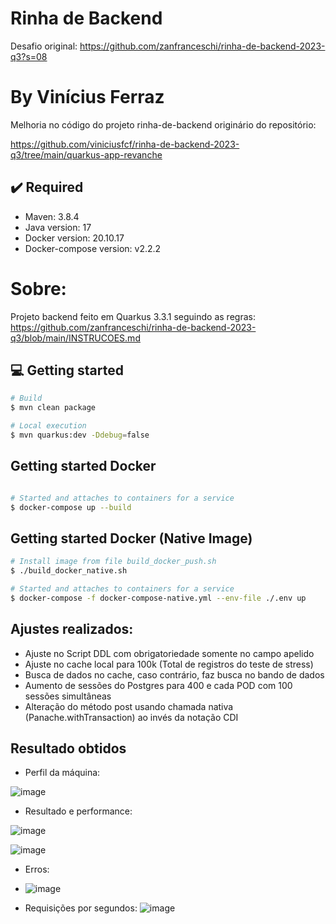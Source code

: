 # Rinha de Backend

Desafio original:
https://github.com/zanfranceschi/rinha-de-backend-2023-q3?s=08


# By Vinícius Ferraz
Melhoria no código do projeto rinha-de-backend originário do repositório:

https://github.com/viniciusfcf/rinha-de-backend-2023-q3/tree/main/quarkus-app-revanche


## ✔️ Required
* Maven: 3.8.4
* Java version: 17
* Docker version: 20.10.17
* Docker-compose version: v2.2.2

# Sobre:
Projeto backend feito em Quarkus 3.3.1 seguindo as regras:
https://github.com/zanfranceschi/rinha-de-backend-2023-q3/blob/main/INSTRUCOES.md


## 💻 Getting started

```bash
# Build 
$ mvn clean package

# Local execution
$ mvn quarkus:dev -Ddebug=false
```


## Getting started Docker
```bash

# Started and attaches to containers for a service
$ docker-compose up --build
```


## Getting started Docker (Native Image)
```bash
# Install image from file build_docker_push.sh 
$ ./build_docker_native.sh 

# Started and attaches to containers for a service
$ docker-compose -f docker-compose-native.yml --env-file ./.env up
```






## Ajustes realizados:

* Ajuste no Script DDL com obrigatoriedade somente no campo apelido
* Ajuste no cache local para 100k (Total de registros do teste de stress)
* Busca de dados no cache, caso contrário, faz busca no bando de dados
* Aumento de sessões do Postgres para 400 e cada POD com 100 sessões simultâneas
* Alteração do método post usando chamada nativa (Panache.withTransaction) ao invés da notação CDI



## Resultado obtidos

* Perfil da máquina:

![image](https://github.com/zsantana/rinha-backend-by-vinicius-ferraz/assets/17239827/ad699558-476d-4e02-b1a2-03b943f49062)


* Resultado e performance:

![image](https://github.com/zsantana/rinha-backend-by-vinicius-ferraz/assets/17239827/e770a4b8-bfce-47e5-9a53-a5584ca2d15b)


![image](https://github.com/zsantana/rinha-backend-by-vinicius-ferraz/assets/17239827/bd8a6b56-49e4-432e-a0e5-c6db87b520e6)

* Erros:
* ![image](https://github.com/zsantana/rinha-backend-by-vinicius-ferraz/assets/17239827/521b2ad2-7786-4ebc-8916-6d8b44a273c1)

* Requisições por segundos:
![image](https://github.com/zsantana/rinha-backend-by-vinicius-ferraz/assets/17239827/add7fb2f-b364-48b9-be3f-4e9d0cb049aa)


